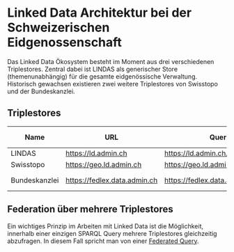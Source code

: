 # Linked Data Architektur bei der Schweizerischen Eidgenossenschaft

Das Linked Data Ökosystem besteht im Moment aus drei verschiedenen Triplestores. Zentral dabei ist LINDAS als generischer Store (themenunabhängig) für die gesamte eidgenössische Verwaltung. Historisch gewachsen existieren zwei weitere Triplestores von Swisstopo und der Bundeskanzlei.

## Triplestores

| Name          | URL                          | Query Endpoint                              | SPARQL Endpoint                           | Technisches Produkt                                      |
|---------------|------------------------------|---------------------------------------------|-------------------------------------------|----------------------------------------------------------|
| LINDAS        | https://ld.admin.ch          | https://ld.admin.ch/query                   | https://ld.admin.ch/sparql                | [Stardog](https://www.stardog.com/platform/)             |
| Swisstopo     | https://geo.ld.admin.ch      | https://geo.ld.admin.ch/query               | https://geo.ld.admin.ch/sparql            | [Fuseki](https://jena.apache.org/documentation/fuseki2/) |
| Bundeskanzlei | https://fedlex.data.admin.ch | https://fedlex.data.admin.ch/sparqlendpoint | https://fedlex.data.admin.ch/de-CH/sparql | [Virtuoso](https://virtuoso.openlinksw.com/)             |


## Federation über mehrere Triplestores

Ein wichtiges Prinzip im Arbeiten mit Linked Data ist die Möglichkeit, innerhalb einer einzigen SPARQL Query mehrere Triplestores gleichzeitig abzufragen. In diesem Fall spricht man von einer [Federated Query](https://www.w3.org/TR/sparql11-federated-query/).
